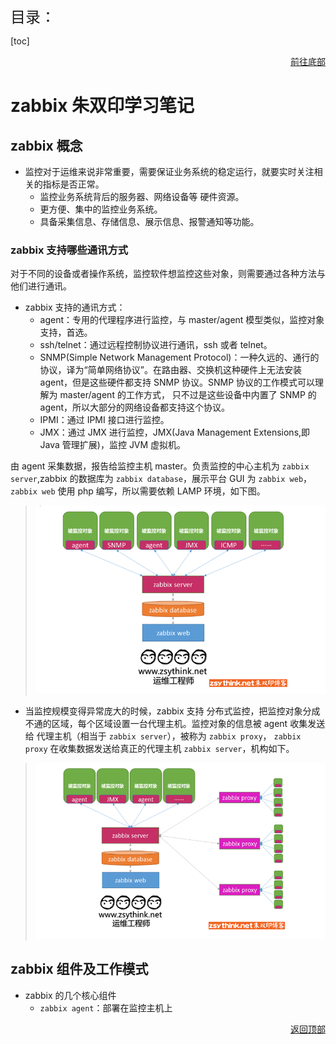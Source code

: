 <span id ="jump"><font size=5>目录：</font></span>

[toc]

<a href="#bottom" target="_self"><p align="right"><u>前往底部</u></p></a>

# zabbix 朱双印学习笔记

## zabbix 概念

- 监控对于运维来说非常重要，需要保证业务系统的稳定运行，就要实时关注相关的指标是否正常。
  - 监控业务系统背后的服务器、网络设备等 硬件资源。
  - 更方便、集中的监控业务系统。
  - 具备采集信息、存储信息、展示信息、报警通知等功能。

### zabbix 支持哪些通讯方式

对于不同的设备或者操作系统，监控软件想监控这些对象，则需要通过各种方法与他们进行通讯。  

- zabbix 支持的通讯方式：
  - agent：专用的代理程序进行监控，与 master/agent 模型类似，监控对象支持，首选。
  - ssh/telnet：通过远程控制协议进行通讯，ssh 或者 telnet。
  - SNMP(Simple Network Management Protocol)：一种久远的、通行的协议，译为“简单网络协议”。在路由器、交换机这种硬件上无法安装 agent，但是这些硬件都支持 SNMP 协议。SNMP 协议的工作模式可以理解为 master/agent 的工作方式， 只不过是这些设备中内置了 SNMP 的 agent，所以大部分的网络设备都支持这个协议。
  - IPMI：通过 IPMI 接口进行监控。
  - JMX：通过 JMX 进行监控，JMX(Java Management Extensions,即 Java 管理扩展)，监控 JVM 虚拟机。

由 agent 采集数据，报告给监控主机 master。负责监控的中心主机为 `zabbix server`,zabbix 的数据库为 `zabbix database`，展示平台 GUI 为 `zabbix web`，`zabbix web` 使用 php 编写，所以需要依赖 LAMP 环境，如下图。
> ![zabbix_agent_server](../../.attachments/zabbix_agent_server.png)

- 当监控规模变得异常庞大的时候，zabbix 支持 分布式监控，把监控对象分成不通的区域，每个区域设置一台代理主机。监控对象的信息被 agent 收集发送给 代理主机（相当于 `zabbix server`），被称为 `zabbix proxy`， `zabbix proxy` 在收集数据发送给真正的代理主机 `zabbix server`，机构如下。

> ![zabbix_proxy](../../.attachments/zabbix_proxy.png)

## zabbix 组件及工作模式

- zabbix 的几个核心组件
  - `zabbix agent`：部署在监控主机上





<a href="#jump" target="_self"><p align="right"><u>返回顶部</u></p></a>

<span id="bottom">